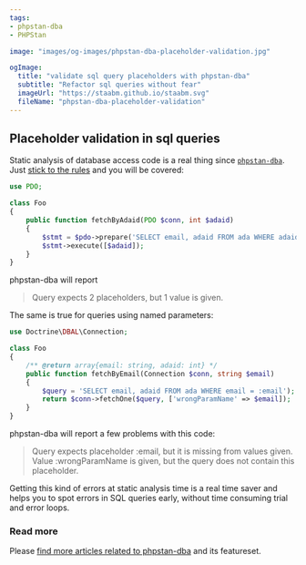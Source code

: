 ```yaml
---
tags:
- phpstan-dba
- PHPStan

image: "images/og-images/phpstan-dba-placeholder-validation.jpg"

ogImage:
  title: "validate sql query placeholders with phpstan-dba"
  subtitle: "Refactor sql queries without fear"
  imageUrl: "https://staabm.github.io/staabm.svg"
  fileName: "phpstan-dba-placeholder-validation"
---
```


## Placeholder validation in sql queries

Static analysis of database access code is a real thing since [`phpstan-dba`](https://staabm.github.io/2022/05/01/phpstan-dba.html).
Just [stick to the rules](https://staabm.github.io/2022/07/23/phpstan-dba-inference-placeholder.html#the-golden-phpstan-dba-rules) and you will be covered:

```php
use PDO;

class Foo
{
    public function fetchByAdaid(PDO $conn, int $adaid)
    {
        $stmt = $pdo->prepare('SELECT email, adaid FROM ada WHERE adaid = ? and email = ?');
        $stmt->execute([$adaid]);
    }
}
```

phpstan-dba will report

> Query expects 2 placeholders, but 1 value is given.

The same is true for queries using named parameters:

```php
use Doctrine\DBAL\Connection;

class Foo
{
    /** @return array{email: string, adaid: int} */
    public function fetchByEmail(Connection $conn, string $email)
    {
        $query = 'SELECT email, adaid FROM ada WHERE email = :email');
        return $conn->fetchOne($query, ['wrongParamName' => $email]); 
    }
}
```

phpstan-dba will report a few problems with this code:

> Query expects placeholder :email, but it is missing from values given.
> Value :wrongParamName is given, but the query does not contain this placeholder.

Getting this kind of errors at static analysis time is a real time saver and helps you to spot errors in SQL queries early,
without time consuming trial and error loops.

### Read more

Please [find more articles related to phpstan-dba](https://staabm.github.io/archive.html#phpstan-dba) and its featureset.